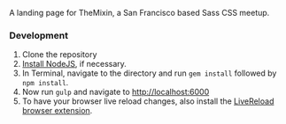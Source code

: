 A landing page for TheMixin, a San Francisco based Sass CSS meetup.

### Development

1. Clone the repository
2. [Install NodeJS](http://nodejs.org/), if necessary.
3. In Terminal, navigate to the directory and run `gem install` followed by `npm install`.
4. Now run `gulp` and navigate to [http://localhost:6000](http://localhost:6000)
5. To have your browser live reload changes, also install the [LiveReload browser extension](http://feedback.livereload.com/knowledgebase/articles/86242-how-do-i-install-and-use-the-browser-extensions-).
